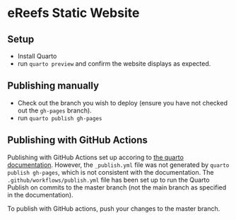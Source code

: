 # eReefs Static Website

## Setup

- Install Quarto
- run `quarto preview` and confirm the website displays as expected.

## Publishing manually

- Check out the branch you wish to deploy (ensure you have not checked out the `gh-pages` branch).
- run `quarto publish gh-pages`

## Publishing with GitHub Actions

Publishing with GitHub Actions set up accoring to [the quarto documentation](https://quarto.org/docs/publishing/github-pages#github-action). However, the `_publish.yml` file was not generated by `quarto publish gh-pages`, which is not consistent with the documentation. The `.github/workflows/publish.yml` file has been set up to run the Quarto Publish on commits to the master branch (not the main branch as specified in the documentation).

To publish with GitHub actions, push your changes to the master branch.
